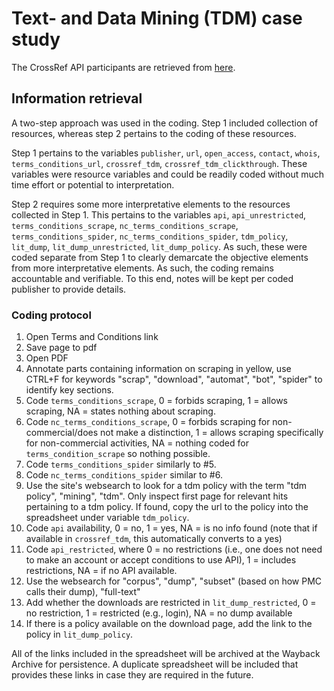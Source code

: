 # Text- and Data Mining (TDM) case study

The CrossRef API participants are retrieved from [here](http://www.crossref.org/tdm/participants.html).

## Information retrieval

A two-step approach was used in the coding. Step 1 included collection of resources, whereas step 2 pertains to the coding of these resources. 

Step 1 pertains to the variables `publisher`,
`url`,
`open_access`,
`contact`,
`whois`,
`terms_conditions_url`,
`crossref_tdm`,
`crossref_tdm_clickthrough`. These variables were resource variables and could be readily coded without much time effort or potential to interpretation.  

Step 2 requires some more interpretative elements to the resources collected in Step 1. This pertains to the variables `api`,
`api_unrestricted`,
`terms_conditions_scrape`,
`nc_terms_conditions_scrape`,
`terms_conditions_spider`,
`nc_terms_conditions_spider`,
`tdm_policy`,
`lit_dump`,
`lit_dump_unrestricted`,
`lit_dump_policy`. As such, these were coded separate from Step 1 to clearly demarcate the objective elements from more interpretative elements. As such, the coding remains accountable and verifiable. To this end, notes will be kept per coded publisher to provide details.

### Coding protocol

1. Open Terms and Conditions link
2. Save page to pdf
3. Open PDF
4. Annotate parts containing information on scraping in yellow, use CTRL+F for keywords "scrap", "download", "automat", "bot", "spider" to identify key sections.
5. Code `terms_conditions_scrape`, 0 = forbids scraping, 1 = allows scraping, NA = states nothing about scraping.
6. Code `nc_terms_conditions_scrape`, 0 = forbids scraping for non-commercial/does not make a distinction, 1 = allows scraping specifically for non-commercial activities, NA = nothing coded for `terms_condition_scrape` so nothing possible.
7. Code `terms_conditions_spider` similarly to #5.
8. Code `nc_terms_conditions_spider` similar to #6.
9. Use the site's websearch to look for a tdm policy with the term "tdm policy", "mining", "tdm". Only inspect first page for relevant hits pertaining to a tdm policy. If found, copy the url to the policy into the spreadsheet under variable `tdm_policy`.
10. Code `api` availability, 0 = no, 1 = yes, NA = is no info found (note that if available in `crossref_tdm`, this automatically converts to a yes)
11. Code `api_restricted`, where 0 = no restrictions (i.e., one does not need to make an account or accept conditions to use API), 1 = includes restrictions, NA = if no API available.
12. Use the websearch for "corpus", "dump", "subset" (based on how PMC calls their dump), "full-text"
13. Add whether the downloads are restricted in `lit_dump_restricted`, 0 = no restriction, 1 = restricted (e.g., login), NA = no dump available
14. If there is a policy available on the download page, add the link to the policy in `lit_dump_policy`.

All of the links included in the spreadsheet will be archived at the Wayback Archive for persistence. A duplicate spreadsheet will be included that provides these links in case they are required in the future.